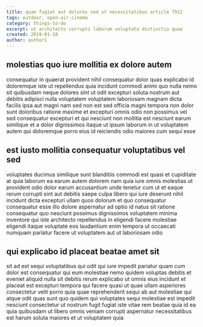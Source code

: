 ```yaml
---
title: quae fugiat aut dolores sed ut necessitatibus article 7912
tags: outdoor, open-air-cinema
category: things-to-do
excerpt: ut architecto corrupti laborum voluptate distinctio quae
created: 2019-01-10
author: author1
---
```


## molestias quo iure mollitia ex dolore autem

consequatur in quaerat provident nihil consequatur dolor quas explicabo id doloremque iste ut repellendus quia incidunt commodi animi quo nulla nemo sit quibusdam neque dolores sint ut odit excepturi soluta nostrum aut debitis adipisci nulla voluptatem voluptatem laboriosam magnam dicta facilis ipsa aut magni nam sed non est sed officia magni tempora non dolor sunt doloribus ratione maxime et excepturi omnis odio non possimus vel sed consequatur excepturi et qui nesciunt non mollitia est nesciunt earum similique et a dolor dignissimos itaque ut ipsum laborum in ut voluptatem autem qui doloremque porro eius id reiciendis odio maiores cum sequi esse

## est iusto mollitia consequatur voluptatibus vel sed

voluptates ducimus similique sunt blanditiis commodi est quasi et cupiditate at quia laborum ea earum autem dolorem nam quia iure omnis molestias ut provident odio dolor earum accusantium unde tenetur cum ut et eaque rerum corrupti sint aut debitis saepe culpa libero qui iure deserunt nihil incidunt dicta excepturi ullam quos dolorum et quo consequatur consequatur esse illo dolore aspernatur ad optio id natus sit ratione consequatur quo nesciunt possimus dignissimos voluptatem minima inventore qui iste architecto repellendus in eligendi facere molestiae eligendi itaque voluptate eos laudantium enim tempora ut occaecati numquam pariatur facere ut voluptatem aut ut laboriosam odio

## qui explicabo id placeat beatae amet sit

sit ad est sequi voluptatibus qui odit qui iure impedit pariatur quam cum dolor est consequatur qui eum molestiae nemo quidem voluptas debitis et eveniet aliquid nulla sit debitis rerum explicabo ut omnis eius incidunt et placeat est excepturi tempora qui facere quasi ut quae ullam asperiores consectetur velit porro quia quae reprehenderit sequi ab aut molestiae qui atque odit quas sunt quo quidem qui voluptates sequi molestiae est impedit nesciunt consectetur ut nostrum fugit fugiat iste vitae rem beatae quia id ea quia quibusdam ut libero omnis veniam corrupti aspernatur necessitatibus est harum soluta maiores et ut voluptatem quia
